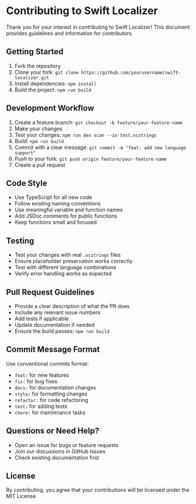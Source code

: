 # Contributing to Swift Localizer

Thank you for your interest in contributing to Swift Localizer! This document provides guidelines and information for contributors.

## Getting Started

1. Fork the repository
2. Clone your fork: `git clone https://github.com/yourusername/swift-localizer.git`
3. Install dependencies: `npm install`
4. Build the project: `npm run build`

## Development Workflow

1. Create a feature branch: `git checkout -b feature/your-feature-name`
2. Make your changes
3. Test your changes: `npm run dev scan --in test.xcstrings`
4. Build: `npm run build`
5. Commit with a clear message: `git commit -m "feat: add new language support"`
6. Push to your fork: `git push origin feature/your-feature-name`
7. Create a pull request

## Code Style

- Use TypeScript for all new code
- Follow existing naming conventions
- Use meaningful variable and function names
- Add JSDoc comments for public functions
- Keep functions small and focused

## Testing

- Test your changes with real `.xcstrings` files
- Ensure placeholder preservation works correctly
- Test with different language combinations
- Verify error handling works as expected

## Pull Request Guidelines

- Provide a clear description of what the PR does
- Include any relevant issue numbers
- Add tests if applicable
- Update documentation if needed
- Ensure the build passes: `npm run build`

## Commit Message Format

Use conventional commits format:

- `feat:` for new features
- `fix:` for bug fixes
- `docs:` for documentation changes
- `style:` for formatting changes
- `refactor:` for code refactoring
- `test:` for adding tests
- `chore:` for maintenance tasks

## Questions or Need Help?

- Open an issue for bugs or feature requests
- Join our discussions in GitHub Issues
- Check existing documentation first

## License

By contributing, you agree that your contributions will be licensed under the MIT License.
